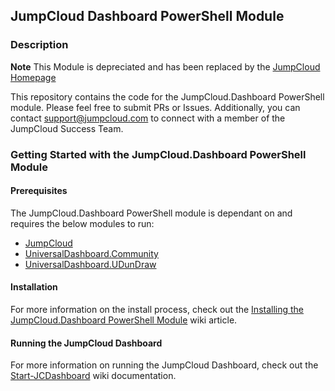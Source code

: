 ## JumpCloud Dashboard PowerShell Module

### Description

**Note** This Module is depreciated and has been replaced by the [JumpCloud Homepage](https://support.jumpcloud.com/support/s/article/JumpCloud-Homepage)

This repository contains the code for the JumpCloud.Dashboard PowerShell module. Please feel free to submit PRs or Issues. Additionally, you can contact support@jumpcloud.com to connect with a member of the JumpCloud Success Team.

### Getting Started with the JumpCloud.Dashboard PowerShell Module

#### Prerequisites

The JumpCloud.Dashboard PowerShell module is dependant on and requires the below modules to run:

- [JumpCloud](https://www.powershellgallery.com/packages/JumpCloud/1.15.3)
- [UniversalDashboard.Community](https://www.powershellgallery.com/packages/UniversalDashboard.Community/2.8.2)
- [UniversalDashboard.UDunDraw](https://www.powershellgallery.com/packages/UniversalDashboard.UDunDraw/1.0.2)

#### Installation

For more information on the install process, check out the [Installing the JumpCloud.Dashboard PowerShell Module](https://github.com/TheJumpCloud/jumpcloud-dashboard/wiki/Installing-The-JumpCloud-Dashboard-Module) wiki article.

#### Running the JumpCloud Dashboard

For more information on running the JumpCloud Dashboard, check out the [Start-JCDashboard](https://github.com/TheJumpCloud/jumpcloud-dashboard/wiki/Start-JCDashboard) wiki documentation.
